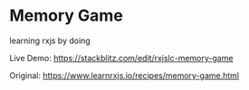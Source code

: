 # Memory Game

learning rxjs by doing

Live Demo: https://stackblitz.com/edit/rxjslc-memory-game

Original: https://www.learnrxjs.io/recipes/memory-game.html
